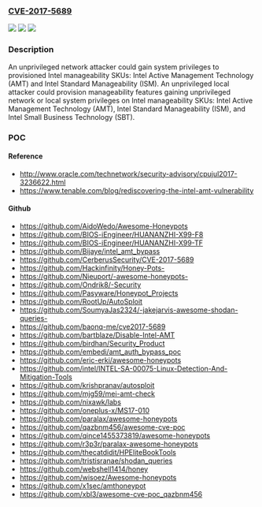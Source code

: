 ### [CVE-2017-5689](https://cve.mitre.org/cgi-bin/cvename.cgi?name=CVE-2017-5689)
![](https://img.shields.io/static/v1?label=Product&message=Intel%20Active%20Mangement%20Technology%2C%20Intel%20Small%20Business%20Technology%2C%20Intel%20Standard%20Manageability&color=blue)
![](https://img.shields.io/static/v1?label=Version&message=n%2Fa&color=blue)
![](https://img.shields.io/static/v1?label=Vulnerability&message=Escalation%20of%20Privilege&color=brighgreen)

### Description

An unprivileged network attacker could gain system privileges to provisioned Intel manageability SKUs: Intel Active Management Technology (AMT) and Intel Standard Manageability (ISM). An unprivileged local attacker could provision manageability features gaining unprivileged network or local system privileges on Intel manageability SKUs: Intel Active Management Technology (AMT), Intel Standard Manageability (ISM), and Intel Small Business Technology (SBT).

### POC

#### Reference
- http://www.oracle.com/technetwork/security-advisory/cpujul2017-3236622.html
- https://www.tenable.com/blog/rediscovering-the-intel-amt-vulnerability

#### Github
- https://github.com/AidoWedo/Awesome-Honeypots
- https://github.com/BIOS-iEngineer/HUANANZHI-X99-F8
- https://github.com/BIOS-iEngineer/HUANANZHI-X99-TF
- https://github.com/Bijaye/intel_amt_bypass
- https://github.com/CerberusSecurity/CVE-2017-5689
- https://github.com/Hackinfinity/Honey-Pots-
- https://github.com/Nieuport/-awesome-honeypots-
- https://github.com/Ondrik8/-Security
- https://github.com/Pasyware/Honeypot_Projects
- https://github.com/RootUp/AutoSploit
- https://github.com/SoumyaJas2324/-jakejarvis-awesome-shodan-queries-
- https://github.com/baonq-me/cve2017-5689
- https://github.com/bartblaze/Disable-Intel-AMT
- https://github.com/birdhan/Security_Product
- https://github.com/embedi/amt_auth_bypass_poc
- https://github.com/eric-erki/awesome-honeypots
- https://github.com/intel/INTEL-SA-00075-Linux-Detection-And-Mitigation-Tools
- https://github.com/krishpranav/autosploit
- https://github.com/mjg59/mei-amt-check
- https://github.com/nixawk/labs
- https://github.com/oneplus-x/MS17-010
- https://github.com/paralax/awesome-honeypots
- https://github.com/qazbnm456/awesome-cve-poc
- https://github.com/qince1455373819/awesome-honeypots
- https://github.com/r3p3r/paralax-awesome-honeypots
- https://github.com/thecatdidit/HPEliteBookTools
- https://github.com/tristisranae/shodan_queries
- https://github.com/webshell1414/honey
- https://github.com/wisoez/Awesome-honeypots
- https://github.com/x1sec/amthoneypot
- https://github.com/xbl3/awesome-cve-poc_qazbnm456


